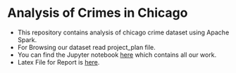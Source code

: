 # Analysis of Crimes in Chicago
- This repository contains analysis of chicago crime dataset using Apache Spark.
- For Browsing our dataset read project_plan file.
- You can find the Jupyter notebook [here](https://github.com/ankurshukla03/ldsaproject/blob/master/code/Crimes.ipynb) which contains all our work.
- Latex File for Report is [here](https://github.com/ankurshukla03/ldsaproject/tree/master/report).
